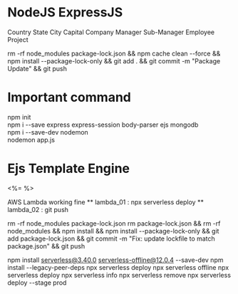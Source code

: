 # NodeJS ExpressJS 

Country
    State
        City
        Capital
        Company
            Manager
            Sub-Manager
                Employee
                    Project
                        
                        

rm -rf node_modules package-lock.json && npm cache clean --force && npm install --package-lock-only && git add . && git commit -m "Package Update" && git push


# Important command

npm init <br />
npm i --save express express-session body-parser ejs mongodb  <br />
npm i --save-dev nodemon <br />
nodemon app.js <br />


# Ejs Template Engine 

<%= %> <br />

AWS Lambda working fine
** lambda_01 : npx serverless deploy
** lambda_02 : git push

rm -rf node_modules package-lock.json
rm package-lock.json && rm -rf node_modules && npm install && npm install --package-lock-only && git add package-lock.json && git commit -m "Fix: update lockfile to match package.json" && git push


npm install serverless@3.40.0 serverless-offline@12.0.4 --save-dev
npm install --legacy-peer-deps
npx serverless deploy
npx serverless offline
npx serverless deploy
npx serverless info
npx serverless remove
npx serverless deploy --stage prod
